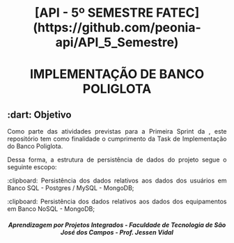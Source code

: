 <h1 align="center"> [API - 5º SEMESTRE FATEC](https://github.com/peonia-api/API_5_Semestre)</h1>

<h1 align="center"> IMPLEMENTAÇÃO DE BANCO POLIGLOTA</h1>

<h2> :dart: Objetivo</h2>

<p align="justify"> Como parte das atividades previstas para a Primeira Sprint da , este repositório tem como finalidade o cumprimento da Task de Implementação do Banco Poliglota.</p>



<p align="justify"> Dessa forma, a estrutura de persistência de dados do projeto segue o seguinte escopo:</p>



<p align="justify"> :clipboard: Persistência dos dados relativos aos dados dos usuários em Banco SQL - Postgres / MySQL - MongoDB;</p>

<p align="justify"> :clipboard: Persistência dos dados relativos aos dados dos equipamentos em Banco NoSQL - MongoDB;</p>



<h5 align="center"> Aprendizagem por Projetos Integrados - Faculdade de Tecnologia de São José dos Campos - Prof. Jessen Vidal </h5>
